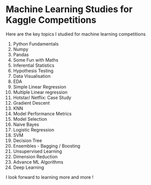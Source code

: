 # Machine Learning Studies for Kaggle Competitions

Here are the key topics I studied for machine learning competitions

1. Python Fundamentals
2. Numpy
3. Pandas
4. Some Fun with Maths
5. Inferential Statistics
6. Hypothesis Testing
7. Data Visualisation
8. EDA
9. Simple Linear Regression
10. Multiple Linear regression
11. Hotstar/ Netflix: Case Study
12. Gradient Descent
13. KNN
14. Model Performance Metrics
15. Model Selection
16. Naive Bayes
17. Logistic Regression
18. SVM
19. Decision Tree
20. Ensembles - Bagging / Boosting
21. Unsupervised Learning
22. Dimension Reduction
23. Advance ML Algorithms
24. Deep Learning

I look forward to learning more and more !
